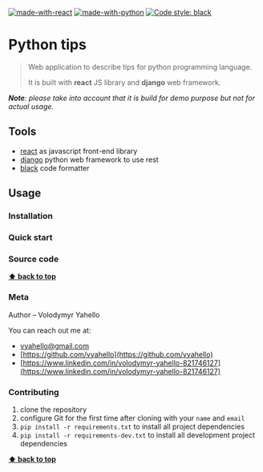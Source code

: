 [![made-with-react](https://img.shields.io/badge/Made%20with-React-yellowgreen.svg)](https://reactjs.org/)
[![made-with-python](https://img.shields.io/badge/Made%20with-Python-1f425f.svg)](https://www.python.org/)
[![Code style: black](https://img.shields.io/badge/code%20style-black-000000.svg)](https://github.com/psf/black)

# Python tips

> Web application to describe tips for python programming language.
>
> It is built with **react** JS library and **django** web framework.

_**Note**: please take into account that it is build for demo purpose but not for actual usage._

## Tools

- [react](https://reactjs.org/) as javascript front-end library
- [django](https://www.djangoproject.com/) python web framework to use rest
- [black](https://black.readthedocs.io/en/stable/) code formatter

## Usage

### Installation

### Quick start

### Source code

**[⬆ back to top](#urequest)**

### Meta

Author – Volodymyr Yahello

You can reach out me at:
* [vyahello@gmail.com](vyahello@gmail.com)
* [https://github.com/vyahello](https://github.com/vyahello)
* [https://www.linkedin.com/in/volodymyr-yahello-821746127](https://www.linkedin.com/in/volodymyr-yahello-821746127)

### Contributing
1. clone the repository
2. configure Git for the first time after cloning with your `name` and `email`
3. `pip install -r requirements.txt` to install all project dependencies
4. `pip install -r requirements-dev.txt` to install all development project dependencies

**[⬆ back to top](#urequest)**